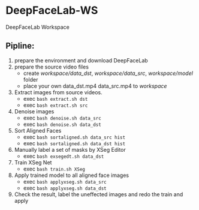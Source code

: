 # DeepFaceLab-WS
DeepFaceLab Workspace


## Pipline:
1. prepare the environment and download DeepFaceLab  
2. prepare the source video files  
    * create *workspace/data_dst*, *workspace/data_src*, *workspace/model* folder  
    * place your own data_dst.mp4  data_src.mp4 to *workspace*  
3. Extract images from source videos.  
    * exec `bash extract.sh dst`
    * exec `bash extract.sh src`
4. Denoise images  
    * exec `bash denoise.sh data_src`
    * exec `bash denoise.sh data_dst`
5. Sort Aligned Faces  
    * exec `bash sortaligned.sh data_src hist`
    * exec `bash sortaligned.sh data_dst hist`
6. Manually label a set of masks by XSeg Editor  
    * exec `bash exsegedt.sh data_dst`
7. Train XSeg Net  
    * exec `bash train.sh XSeg`
8. Apply trained model to all aligned face images  
    * exec `bash applyxseg.sh data_src`
    * exec `bash applyxseg.sh data_dst`
9. Check the result, label the uneffected images and redo the train and apply